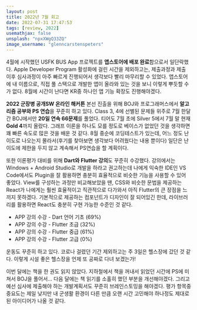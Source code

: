 ```yaml
---
layout: post
title: 2022년 7월 회고
date: 2022-07-31 17:47:53
tags: [review, 2022]
usemathjax: false
unsplash: "npxXWgQ33ZQ"
image_username: "glenncarstenspeters"
---
```


4월에 시작했던 USFK BUS App 프로젝트를 **앱스토어에 배포 완료**함으로서 일단락했다. Apple Developer Program 활성화에 걸린 시간을 제외하고는, 제출과정과 제출 이후 심사과정이 아주 빠르게 진행되어서 생각보다 빨리 마무리할 수 있었다. 앱스토어에 내 이름으로, 직접 풀 스택으로 개발한 앱이 올라와 있는 것을 보니 이렇게 뿌듯할 수가 없다. 8월에 시간이 난다면 KR중 하나인 앱 기능 확장도 진행해야겠다.

**2022 군장병 공개SW 온라인 해커톤** 본선 진출을 위해 BOJ와 프로그래머스에서 **알고리즘 공부와 PS 연습**을 꾸준히 하고 있다. Class 3, 4에 선별된 문제들 위주로 7월 한달간 BOJ에서만 **20일 연속 66문제**를 풀었다. 티어도 7월 초에 Silver 5에서 7월 말 현재 **Gold 4**까지 올랐다. 그래프 이론을 하나도 모를 정도로 베이스가 없었던 것을 생각하면 꽤 빠른 속도로 많은 것을 배운 것 같다. 8월 중순에 코딩테스트가 있는데, 어느 정도 난이도로 나오는지 몰라서(후기를 찾아보면 생각보다 어려웠다는 내용 뿐이다) 일단은 난이도에 제한을 두지 않고 계속해서 PS연습을 할 계획이다.

또한 이론평가 대비를 위해 **Dart와 Flutter 강의**도 꾸준히 수강했다. 강의에서는 Windows + Android Studio로 개발을 하라고 권고하는데 나에게 익숙한 IDE인 VS Code에서도 Plugin을 잘 활용하면 충분히 효율적으로 비슷한 기능을 사용할 수 있어 좋았다. View를 구성하는 과정만 비교해보았을 땐, CSS와 비슷한 문법을 제공하는 React가 나에게는 훨씬 효율적이고 직관적으로 다가와서 아직 Flutter의 큰 장점을 느끼지 못하겠다. 기본적으로 제공하는 컴포넌트가 디자인이 잘 되어있긴 한데, 라이브러리를 활용하면 React도 충분히 구현 가능한 수준인 것 같다.

- APP 강의 수강 - Dart 언어 기초 (69%)
- APP 강의 수강 - Flutter 초급 (32%)
- APP 강의 수강 - Flutter 중급 (61%)
- APP 강의 수강 - Flutter 고급 (0%)

운동도 꾸준히 하고 있다. 코로나 걸렸던 기간 제외하고는 주 3일은 헬스장에 갔던 것 같다. 이렇게 시설 좋은 헬스장을 언제 또 공짜로 다녀 보겠는가!

이번 달에는 책을 한 권도 읽지 않았다. 지하철에서 책을 꺼내서 읽었던 시간에 PS에 미쳐서 BOJ을 풀어서... 다음 달에는 책 읽기를 소홀히 했던 부분을 개선해야겠다. 그리고 예선 심사에 제출해야 하는 개발계획서도 꾸준히 브레인스토밍을 해야겠다. 평가 항목중 중요도는 제일 낮지만 내 군생활 환경이 다른 만큼 오랜 시간 고민해야 하나정도 제대로 된 아이디어가 나올 것 같다.
